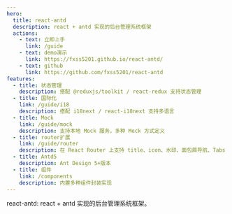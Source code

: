```yaml
---
hero:
  title: react-antd
  description: react + antd 实现的后台管理系统框架
  actions:
    - text: 立即上手
      link: /guide
    - text: demo演示
      link: https://fxss5201.github.io/react-antd/
    - text: github
      link: https://github.com/fxss5201/react-antd
features:
  - title: 状态管理
    description: 搭配 @reduxjs/toolkit / react-redux 支持状态管理
  - title: 国际化
    link: /guide/i18
    description: 搭配 i18next / react-i18next 支持多语言
  - title: Mock
    link: /guide/mock
    description: 支持本地 Mock 服务，多种 Mock 方式定义
  - title: router扩展
    link: /guide/router
    description: 在 React Router 上支持 title、icon、水印、面包屑导航、Tabs 导航配置、权限配置、路由缓存
  - title: Antd5
    description: Ant Design 5+版本
  - title: 组件
    link: /components
    description: 内置多种组件封装实现
---
```


react-antd: react + antd 实现的后台管理系统框架。
